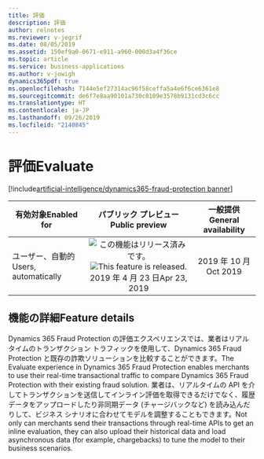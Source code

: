 ```yaml
---
title: 評価
description: 評価
author: relnotes
ms.reviewer: v-jegrif
ms.date: 08/05/2019
ms.assetid: 150ef9a0-0671-e911-a960-000d3a4f36ce
ms.topic: article
ms.service: business-applications
ms.author: v-jowigh
dynamics365pdf: true
ms.openlocfilehash: 7144e5ef27314ac96f58ceffa5a4e6f6ce6361e8
ms.sourcegitcommit: de6f7e8aa90101a730c0109e3578b9131cd3c6cc
ms.translationtype: HT
ms.contentlocale: ja-JP
ms.lasthandoff: 09/26/2019
ms.locfileid: "2140845"
---
```

# <a name="evaluate"></a><span data-ttu-id="8cb38-103">評価</span><span class="sxs-lookup"><span data-stu-id="8cb38-103">Evaluate</span></span>
[!include[artificial-intelligence/dynamics365-fraud-protection banner](../includes/artificial-intelligence/dynamics365-fraud-protection.md)]

| <span data-ttu-id="8cb38-104">有効対象</span><span class="sxs-lookup"><span data-stu-id="8cb38-104">Enabled for</span></span>    |  <span data-ttu-id="8cb38-105">パブリック プレビュー</span><span class="sxs-lookup"><span data-stu-id="8cb38-105">Public preview</span></span> | <span data-ttu-id="8cb38-106">一般提供</span><span class="sxs-lookup"><span data-stu-id="8cb38-106">General availability</span></span> | 
| ---------- | :----------: |:----------: |
|<span data-ttu-id="8cb38-107">ユーザー、自動的</span><span class="sxs-lookup"><span data-stu-id="8cb38-107">Users, automatically</span></span>|<span data-ttu-id="8cb38-108">![この機能はリリース済みです。](/dynamics365-release-plan/media/green-checkmark.png "この機能はリリース済みです。")</span><span class="sxs-lookup"><span data-stu-id="8cb38-108">![This feature is released.](/dynamics365-release-plan/media/green-checkmark.png "This feature is released.")</span></span> <span data-ttu-id="8cb38-109">2019 年 4 月 23 日</span><span class="sxs-lookup"><span data-stu-id="8cb38-109">Apr 23, 2019</span></span>| <span data-ttu-id="8cb38-110">2019 年 10 月</span><span class="sxs-lookup"><span data-stu-id="8cb38-110">Oct 2019</span></span>|






## <a name="feature-details"></a><span data-ttu-id="8cb38-111">機能の詳細</span><span class="sxs-lookup"><span data-stu-id="8cb38-111">Feature details</span></span>
<!--feature detail start -->
<span data-ttu-id="8cb38-112">Dynamics 365 Fraud Protection の評価エクスペリエンスでは、業者はリアルタイムのトランザクション トラフィックを使用して、Dynamics 365 Fraud Protection と既存の詐欺ソリューションを比較することができます。</span><span class="sxs-lookup"><span data-stu-id="8cb38-112">The Evaluate experience in Dynamics 365 Fraud Protection enables merchants to use their real-time transactional traffic to compare Dynamics 365 Fraud Protection with their existing fraud solution.</span></span> <span data-ttu-id="8cb38-113">業者は、リアルタイムの API を介してトランザクションを送信してインライン評価を取得できるだけでなく、履歴データをアップロードしたり非同期データ (チャージバックなど) を読み込んだりして、ビジネス シナリオに合わせてモデルを調整することもできます。</span><span class="sxs-lookup"><span data-stu-id="8cb38-113">Not only can merchants send their transactions through real-time APIs to get an inline evaluation, they can also upload their historical data and load asynchronous data (for example, chargebacks) to tune the model to their business scenarios.</span></span>
<!--feature detail end -->












